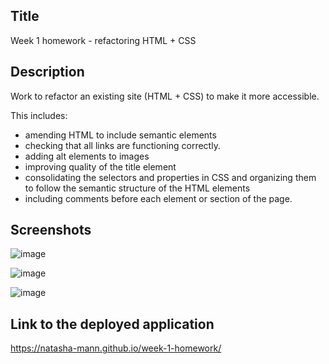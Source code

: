 ## Title
Week 1 homework - refactoring HTML + CSS 

## Description
 Work to refactor an existing site (HTML + CSS) to make it more accessible.

 This includes: 
 - amending HTML to include semantic elements
 - checking that all links are functioning correctly.
 - adding alt elements to images 
 - improving quality of the title element
 - consolidating the selectors and properties in CSS and organizing them to follow the semantic structure of the HTML elements
 - including comments before each element or section of the page.

## Screenshots
![image](https://user-images.githubusercontent.com/75756325/109425045-48710880-79de-11eb-87e4-090ba45be08f.png)

![image](https://user-images.githubusercontent.com/75756325/109402092-e2877100-794a-11eb-8a22-3289d9d9a92f.png)

![image](https://user-images.githubusercontent.com/75756325/109402143-5164ca00-794b-11eb-9a6f-b40adf53fce7.png)


## Link to the deployed application
https://natasha-mann.github.io/week-1-homework/
